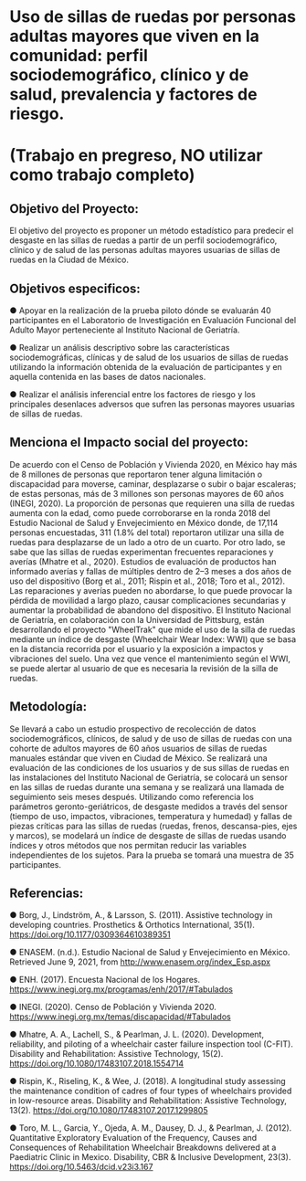 # Uso de sillas de ruedas por personas adultas mayores que viven en la comunidad: perfil sociodemográfico, clínico y de salud, prevalencia y factores de riesgo.
# (Trabajo en pregreso, NO utilizar como trabajo completo)

## Objetivo del Proyecto:
El objetivo del proyecto es proponer un método estadístico para predecir el desgaste en las sillas de ruedas a partir de un perfil sociodemográfico, clínico y de salud de las personas adultas mayores usuarias de sillas de ruedas en la Ciudad de México.

## Objetivos especificos:
● Apoyar en la realización de la prueba piloto dónde se evaluarán 40 participantes en el Laboratorio de Investigación en Evaluación Funcional del Adulto Mayor perteneciente al Instituto Nacional de Geriatría.

● Realizar un análisis descriptivo sobre las características sociodemográficas, clínicas y de salud de los usuarios de sillas de ruedas utilizando la información obtenida de la evaluación de participantes y en aquella contenida en las bases de datos nacionales.

● Realizar el análisis inferencial entre los factores de riesgo y los principales desenlaces adversos que sufren las personas mayores usuarias de sillas de ruedas.

## Menciona el Impacto social del proyecto:

De acuerdo con el Censo de Población y Vivienda 2020, en México hay más de 8 millones de personas que reportaron tener alguna limitación o discapacidad para moverse, caminar, desplazarse o subir o bajar escaleras; de estas personas, más de 3 millones son personas mayores de 60 años (INEGI, 2020). La proporción de personas que requieren una silla de ruedas aumenta con la edad, como puede corroborarse en la ronda 2018 del Estudio Nacional de Salud y Envejecimiento en México donde, de 17,114 personas encuestadas, 311 (1.8% del total) reportaron utilizar una silla de ruedas para desplazarse de un lado a otro de un cuarto.
Por otro lado, se sabe que las sillas de ruedas experimentan frecuentes reparaciones y averías (Mhatre et al., 2020). Estudios de evaluación de productos han informado averías y fallas de múltiples dentro de 2–3 meses a dos años de uso del dispositivo (Borg et al., 2011; Rispin et al., 2018; Toro et al., 2012). Las reparaciones y averías pueden no abordarse, lo que puede provocar la pérdida de movilidad a largo plazo, causar complicaciones secundarias y aumentar la probabilidad de abandono del dispositivo.
El Instituto Nacional de Geriatría, en colaboración con la Universidad de Pittsburg, están desarrollando el proyecto "WheelTrak" que mide el uso de la silla de ruedas mediante un índice de desgaste (Wheelchair Wear Index: WWI) que se basa en la distancia recorrida por el usuario y la exposición a impactos y vibraciones del suelo. Una vez que vence el mantenimiento según el WWI, se puede alertar al usuario de que es necesaria la revisión de la silla de ruedas.

## Metodología:
Se llevará a cabo un estudio prospectivo de recolección de datos sociodemográficos, clínicos, de salud y de uso de sillas de ruedas con una cohorte de adultos mayores de 60 años usuarios de sillas de ruedas manuales estándar que viven en Ciudad de México. Se realizará una evaluación de las condiciones de los usuarios y de sus sillas de ruedas en las instalaciones del Instituto Nacional de Geriatría, se colocará un sensor en las sillas de ruedas durante una semana y se realizará una llamada de seguimiento seis meses después. Utilizando como referencia los parámetros geronto-geriátricos, de desgaste medidos a través del sensor (tiempo de uso, impactos, vibraciones, temperatura y humedad) y fallas de piezas críticas para las sillas de ruedas (ruedas, frenos, descansa-pies, ejes y marcos), se modelará un índice de desgaste
de sillas de ruedas usando índices y otros métodos que nos permitan reducir las variables independientes de los sujetos. Para la prueba se tomará una muestra de 35 participantes.

## Referencias:
● Borg, J., Lindström, A., & Larsson, S. (2011). Assistive technology in developing countries. Prosthetics & Orthotics International, 35(1). https://doi.org/10.1177/0309364610389351

● ENASEM. (n.d.). Estudio Nacional de Salud y Envejecimiento en México. Retrieved June 9, 2021, from http://www.enasem.org/index_Esp.aspx

● ENH. (2017). Encuesta Nacional de los Hogares. https://www.inegi.org.mx/programas/enh/2017/#Tabulados

● INEGI. (2020). Censo de Población y Vivienda 2020. https://www.inegi.org.mx/temas/discapacidad/#Tabulados

● Mhatre, A. A., Lachell, S., & Pearlman, J. L. (2020). Development, reliability, and piloting of a wheelchair caster failure inspection tool (C-FIT). Disability and Rehabilitation: Assistive Technology, 15(2). https://doi.org/10.1080/17483107.2018.1554714

● Rispin, K., Riseling, K., & Wee, J. (2018). A longitudinal study assessing the maintenance condition of cadres of four types of wheelchairs provided in low-resource areas. Disability and Rehabilitation: Assistive Technology, 13(2). https://doi.org/10.1080/17483107.2017.1299805

● Toro, M. L., Garcia, Y., Ojeda, A. M., Dausey, D. J., & Pearlman, J. (2012). Quantitative Exploratory Evaluation of the Frequency, Causes and Consequences of Rehabilitation Wheelchair Breakdowns delivered at a Paediatric Clinic in Mexico. Disability, CBR & Inclusive Development, 23(3). https://doi.org/10.5463/dcid.v23i3.167
